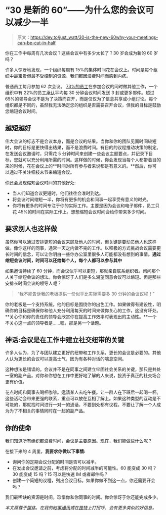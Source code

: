 # “30 是新的 60”——为什么您的会议可以减少一半

> 原文：<https://dev.to/just_watt/30-is-the-new-60why-your-meetings-can-be-cut-in-half>

你在工作中每周有几次会议？这些会议中有多少太长了？30 岁会成为新的 60 岁吗？

许多人惊讶地发现，一个组织每周有 15%的集体时间花在会议上。时间是每个组织中最宝贵但最不受控制的资源，我们都因浪费时间而感到内疚。

普通员工每月参加 62 次会议。 [73%的员工](https://www.atlassian.com/time-wasting-at-work-infographic)在参加会议的同时做其他工作，一个组织中有 22%的员工[承认](https://hbr.org/2014/05/your-scarcest-resource)平均每 30 分钟会议时间发送 3 封或更多邮件。超过 65%的领导会议不是为了决策而召开，而是仅仅为了信息共享或小组讨论。每个组织都是不同的，虽然我无法确定您的组织是否需要召开会议，但我的目标是鼓励您缩短会议时间。

## 越短越好

伟大会议的标志不是会议本身，而是会议的结果。当你和你的团队见面时间较短时，你的目标是更快得出结果，而不是浪费时间。有目的的议程推动决策的制定。在发送会议邀请时，只需花 5 分钟时间来创建一些会议主题要点，并记录下目标，您就可以充分利用所需的时间。这样做的时候，你会发现当每个人都带着目的来的时候，花在会议上的**时间对所有参与者来说都是有意义的。**然后，你可以通过不关注细枝末节来缩短会议。

你还会发现缩短会议时间的其他好处:

*   当人们知道会议更短时，他们往往会准时到达。
*   将会议时间缩短一半，你将有更多的机会和同事一起享受有意义的时光。
*   你将有更多的时间专注于你的实际工作。主要是因为会议和电子邮件，员工只花 45%的时间在实际工作上。想想缩短会议时间会给你带来多少时间。

## 要求别人也这样做

虽然你可以通过安排更短的会议来顾及他人的时间，但关键是要动员他人也这样做。像你这样的同事，通常一天之内做不完的工作。以积极的方式挑战会议需要更长时间的信念，可以让你明白一些你办公室里很多人可能都没有想到的事情。**通过缩短会议时间，时间可以还给每个人，每个人都可以参与其中**

如果邀请持续了 60 分钟，而会议似乎可以更短，那就亲自联系组织者。询问那个人关于缩短会议的想法。你会惊讶于人们是多么渴望同意会议可以缩短。但是那些安排长时间会议的领导人呢？

> “我不能告诉我的老板提供一份似乎比实际需要多 30 分钟的会议议程！”

你的老板是一个支持系统，他的目标是围绕你的出色工作。如果做得有建设性，明确你的目标是确保你和他人充分利用每天的时间来做你关心的工作，这没有坏处。**关心你和你的责任的领导会欣赏你在提高工作效率时表现出的主动性。**一个不关心这一点的领导者是……嗯，那是另一个话题。

## 神话:会议是在工作中建立社交纽带的关键

许多人认为，为了与团队建立更好的纽带和工作关系，更长的会议是必要的。其他人认为更长的会议可以提高士气，因为有各种对话的喘息空间。

这种想法是错误的。会议并不是在同事之间建立牢固社会关系的关键，那只是共处一室的副产品。对你和你想在工作中更好地了解的人来说，投资于真正的社交场合更有价值。

花点时间和同事去喝杯咖啡。邀请某人去吃午餐。让一群人在下班后一起喝一杯。这些活动会带来更强的联系，重点可以放在互相了解上。如果这种类型的互动是不可能的，那就找时间进行一对一的通话，不要到处都有议程。不要让了解一个人成为为了不相关的事情同时在一起的副产品。

## 你的使命

我们知道所有组织都浪费时间，会议是主要原因。现在，我们能做些什么呢？

在接下来的 4 周里，**我要求你做以下事情:**

*   询问你的定期会议分配的时间是否可以减半。
*   在发出会议邀请之前，考虑将分配的时间减半的可能性。60 能变成 30 吗？30 能变成 15 吗？15 可以是快速 IM 或者邮件吗？
*   创建一个简短的议程，列出会议目标。如果你做不到这一点，你还需要开会吗？

我们最稀缺的资源是时间。珍惜你和你同事的时间。你会惊讶于你还能完成多少。

*本文原载于[媒体](https://vunela.com/30-is-the-new-60-why-your-meetings-can-be-cut-in-half-cf523ad52a35)。在我的[时事通讯](https://www.getrevue.co/profile/justinwatt)或在[推特](https://twitter.com/just_watt)上打招呼，会有更多类似的好信息。*